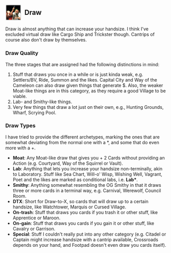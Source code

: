 
## <div style="display: flex; align-items: center;"><img src="../../assets/icons/qualities/draw.jpg" alt="Draw icon" width="50"> <span style="margin-left: 10px;">Draw</span></div>

Draw is almost anything that can increase your handsize. I think I've excluded virtual draw like Cargo Ship and Trickster though.
Cantrips of course also don't draw by themselves.

### Draw Quality

The three stages that are assigned had the following distinctions in mind:

1. Stuff that draws you once in a while or is just kinda weak, e.g. Settlers/BV, Ride, Summon and the likes. Capital City and Way of the Cameleon can also draw given things that generate $. Also, the weaker Moat-like things are in this category, as they require a good Village to be viable.
2. Lab- and Smithy-like things.
3. Very few things that draw a lot just on their own, e.g., Hunting Grounds, Wharf, Scrying Pool.

### Draw Types

I have tried to provide the different archetypes, marking the ones that are somewhat deviating from the normal one with a \*, and some that do even more with a +.

- **Moat**: Any Moat-like draw that gives you + 2 Cards without providing an Action (e.g. Courtyard, Way of the Squirrel or Vault).
- **Lab**: Anything that lets you increase your handsize non-terminally, akin to Laboratory. Stuff like Sea Chart, Will-o' Wisp, Wishing Well, Vagrant, Poet and the likes are marked as conditional labs, i.e. **Lab\***.
- **Smithy**: Anything somewhat resembling the OG Smithy in that it draws three or more cards in a terminal way, e.g. Carnival, Werewolf, Council Room.
- **DTX**: Short for Draw-to-X, so cards that will draw up to a certain handsize, like Watchtower, Marquis or Cursed Village.
- **On-trash**: Stuff that draws you cards if you trash it or other stuff, like Apprentice or Maroon.
- **On-gain**: Stuff that draws you cards if you gain it or other stuff, like Cavalry or Garrison.
- **Special**: Stuff I couldn't really put into any other category (e.g. Citadel or Captain might increase handsize with a cantrip available, Crossroads depends on your hand, and Footpad doesn't even draw you cards itself).
